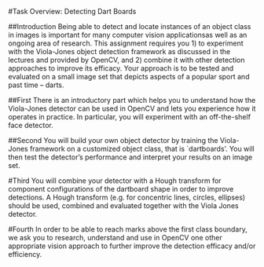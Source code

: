 #Task Overview: Detecting Dart Boards

##Introduction
Being able to detect and locate instances of an object class in images is important for many computer vision applicationsas well as an ongoing area of research. This assignment requires you 1) to experiment with the Viola-Jones object detection framework as discussed in the lectures and provided by OpenCV, and 2) combine it with other detection approaches to improve its efficacy. Your approach is to be tested and evaluated on a small image set that depicts aspects of a popular sport and past time – darts.

##First
There is an introductory part which helps you to understand how the Viola-Jones detector can be used in OpenCV and lets you experience how it operates in practice. In particular, you will experiment with an off-the-shelf face detector.

##Second
You will build your own object detector by training the Viola-Jones framework on a customized object class, that is `dartboards’. You will then test the detector’s performance and interpret your results on an image set.

#Third
You will combine your detector with a Hough transform for component configurations of the dartboard shape in order to improve detections. A Hough transform (e.g. for concentric lines, circles, ellipses) should be used, combined and evaluated together with the Viola Jones detector.

#Fourth
In order to be able to reach marks above the first class boundary, we ask you to research, understand and use in OpenCV one other appropriate vision approach to further improve the detection efficacy and/or efficiency.

